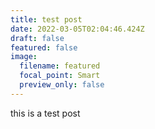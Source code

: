 ```yaml
---
title: test post
date: 2022-03-05T02:04:46.424Z
draft: false
featured: false
image:
  filename: featured
  focal_point: Smart
  preview_only: false
---
```

this is a test post